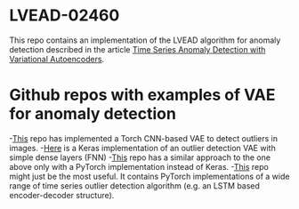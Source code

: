 # LVEAD-02460
This repo contains an implementation of the LVEAD algorithm for anomaly detection described in the article [Time Series Anomaly Detection with Variational Autoencoders](https://arxiv.org/pdf/1907.01702.pdf).


# Github repos with examples of VAE for anomaly detection
-[This](https://github.com/ldeecke/vae-torch) repo has implemented a Torch CNN-based VAE to detect outliers in images.
-[Here](https://github.com/SeldonIO/seldon-core/blob/master/components/outlier-detection/vae) is a Keras implementation of an outlier detection VAE with simple dense layers (FNN)
-[This](https://github.com/JGuymont/vae-anomaly-detector) repo has a similar approach to the one above only with a PyTorch implementation instead of Keras.
-[This](https://github.com/KDD-OpenSource/DeepADoTS) repo might just be the most useful. It contains PyTorch implementations of a wide range of time series outlier detection algorithm (e.g. an LSTM based encoder-decoder structure).
  
